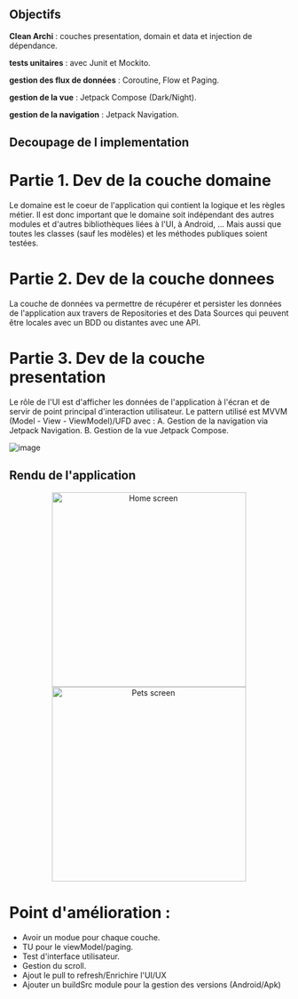 ## Objectifs

**Clean Archi** : couches presentation, domain et data et injection de dépendance.

**tests unitaires** : avec Junit et Mockito.

**gestion des flux de données** : Coroutine, Flow et Paging.

**gestion de la vue** : Jetpack Compose (Dark/Night).

**gestion de la navigation** : Jetpack Navigation.


## Decoupage de l implementation

# Partie 1. Dev de la couche domaine

Le domaine est le coeur de l'application qui contient la logique et les règles métier. Il est donc important que le domaine soit indépendant des autres modules et d'autres bibliothèques liées à l'UI, à Android, ... Mais aussi que toutes les classes (sauf les modèles) et les méthodes publiques soient testées.

# Partie 2. Dev de la couche donnees
La couche de données va permettre de récupérer et persister les données de l'application aux travers de Repositories et des Data Sources qui peuvent être locales avec un BDD ou distantes avec une API.

# Partie 3. Dev de la couche presentation
Le rôle de l'UI est d'afficher les données de l'application à l'écran et de servir de point principal d'interaction utilisateur. Le pattern utilisé est MVVM (Model - View - ViewModel)/UFD avec :
A. Gestion de la navigation via Jetpack Navigation.
B. Gestion de la vue Jetpack Compose.


![image](https://github.com/selmanon/composeCleanArch/assets/2206036/6d5d69e3-8a1b-4ff0-ac7d-ccd5e1df9fad)

## Rendu de l'application
<p align="center">
  <img src="https://github.com/selmanon/composeCleanArch/blob/master/screenshoots/pets_home.png" width="350" title="Home screen">
  <img src="https://github.com/selmanon/composeCleanArch/assets/2206036/4d43fe66-726f-4578-8b64-82a3291bad3d" width="350" alt="Pets screen">
</p>


# Point d'amélioration :
- Avoir un modue pour chaque couche.
- TU pour le viewModel/paging.
- Test d'interface utilisateur.
- Gestion du scroll.
- Ajout le pull to refresh/Enrichire l'UI/UX
- Ajouter un buildSrc module pour la gestion des versions (Android/Apk)



